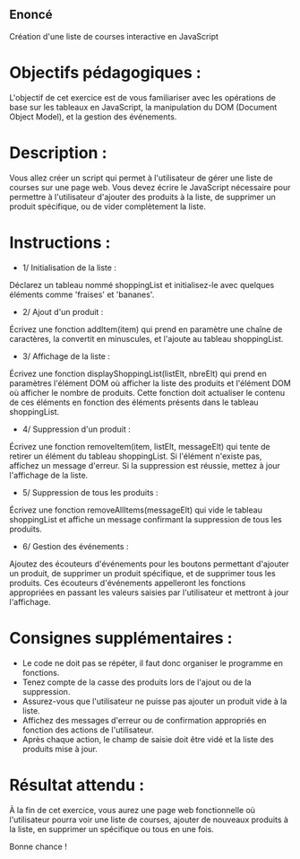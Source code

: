 ## Enoncé

Création d'une liste de courses interactive en JavaScript

# Objectifs pédagogiques :
L'objectif de cet exercice est de vous familiariser avec les opérations de base sur les tableaux en JavaScript, la manipulation du DOM (Document Object Model), et la gestion des événements.

# Description :
Vous allez créer un script qui permet à l'utilisateur de gérer une liste de courses sur une page web. Vous devez écrire le JavaScript nécessaire pour permettre à l'utilisateur d'ajouter des produits à la liste, de supprimer un produit spécifique, ou de vider complètement la liste.

# Instructions :

* 1/ Initialisation de la liste :

Déclarez un tableau nommé shoppingList et initialisez-le avec quelques éléments comme 'fraises' et 'bananes'.

* 2/ Ajout d'un produit :

Écrivez une fonction addItem(item) qui prend en paramètre une chaîne de caractères, la convertit en minuscules, et l'ajoute au tableau shoppingList.

* 3/ Affichage de la liste :

Écrivez une fonction displayShoppingList(listElt, nbreElt) qui prend en paramètres l'élément DOM où afficher la liste des produits et l'élément DOM où afficher le nombre de produits. Cette fonction doit actualiser le contenu de ces éléments en fonction des éléments présents dans le tableau shoppingList.

* 4/ Suppression d'un produit :

Écrivez une fonction removeItem(item, listElt, messageElt) qui tente de retirer un élément du tableau shoppingList. Si l'élément n'existe pas, affichez un message d'erreur. Si la suppression est réussie, mettez à jour l'affichage de la liste.

* 5/ Suppression de tous les produits :

Écrivez une fonction removeAllItems(messageElt) qui vide le tableau shoppingList et affiche un message confirmant la suppression de tous les produits.

* 6/ Gestion des événements :

Ajoutez des écouteurs d'événements pour les boutons permettant d'ajouter un produit, de supprimer un produit spécifique, et de supprimer tous les produits. Ces écouteurs d'événements appelleront les fonctions appropriées en passant les valeurs saisies par l'utilisateur et mettront à jour l'affichage.

# Consignes supplémentaires :

* Le code ne doit pas se répéter, il faut donc organiser le programme en fonctions.
* Tenez compte de la casse des produits lors de l'ajout ou de la suppression.
* Assurez-vous que l'utilisateur ne puisse pas ajouter un produit vide à la liste.
* Affichez des messages d'erreur ou de confirmation appropriés en fonction des actions de l'utilisateur.
* Après chaque action, le champ de saisie doit être vidé et la liste des produits mise à jour.

# Résultat attendu :
À la fin de cet exercice, vous aurez une page web fonctionnelle où l'utilisateur pourra voir une liste de courses, ajouter de nouveaux produits à la liste, en supprimer un spécifique ou tous en une fois.

Bonne chance !

